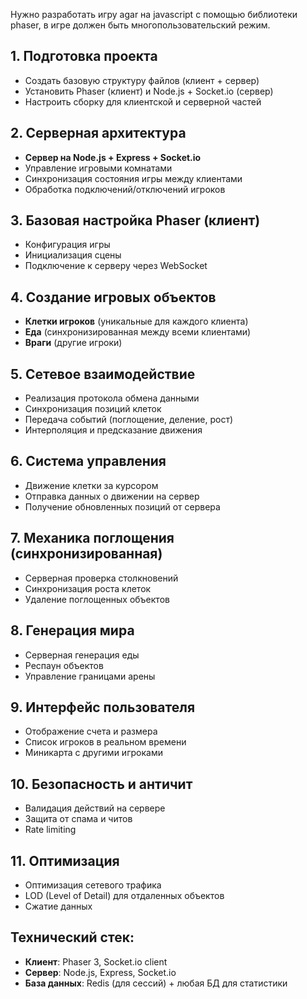 Нужно разработать игру agar на javascript с помощью библиотеки phaser, в игре должен быть многопользовательский режим.

## 1. Подготовка проекта

- Создать базовую структуру файлов (клиент + сервер)
- Установить Phaser (клиент) и Node.js + Socket.io (сервер)
- Настроить сборку для клиентской и серверной частей

## 2. Серверная архитектура

- __Сервер на Node.js + Express + Socket.io__
- Управление игровыми комнатами
- Синхронизация состояния игры между клиентами
- Обработка подключений/отключений игроков

## 3. Базовая настройка Phaser (клиент)

- Конфигурация игры
- Инициализация сцены
- Подключение к серверу через WebSocket

## 4. Создание игровых объектов

- __Клетки игроков__ (уникальные для каждого клиента)
- __Еда__ (синхронизированная между всеми клиентами)
- __Враги__ (другие игроки)

## 5. Сетевое взаимодействие

- Реализация протокола обмена данными
- Синхронизация позиций клеток
- Передача событий (поглощение, деление, рост)
- Интерполяция и предсказание движения

## 6. Система управления

- Движение клетки за курсором
- Отправка данных о движении на сервер
- Получение обновленных позиций от сервера

## 7. Механика поглощения (синхронизированная)

- Серверная проверка столкновений
- Синхронизация роста клеток
- Удаление поглощенных объектов

## 8. Генерация мира

- Серверная генерация еды
- Респаун объектов
- Управление границами арены

## 9. Интерфейс пользователя

- Отображение счета и размера
- Список игроков в реальном времени
- Миникарта с другими игроками

## 10. Безопасность и античит

- Валидация действий на сервере
- Защита от спама и читов
- Rate limiting

## 11. Оптимизация

- Оптимизация сетевого трафика
- LOD (Level of Detail) для отдаленных объектов
- Сжатие данных

## Технический стек:

- __Клиент__: Phaser 3, Socket.io client
- __Сервер__: Node.js, Express, Socket.io
- __База данных__: Redis (для сессий) + любая БД для статистики
